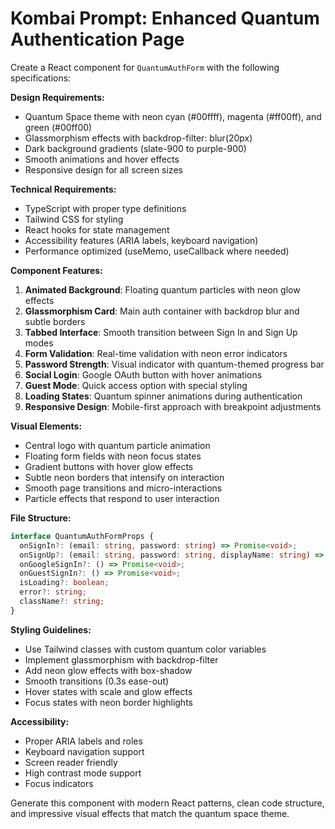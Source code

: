 # Kombai Prompt: Enhanced Quantum Authentication Page

Create a React component for `QuantumAuthForm` with the following specifications:

**Design Requirements:**
- Quantum Space theme with neon cyan (#00ffff), magenta (#ff00ff), and green (#00ff00)
- Glassmorphism effects with backdrop-filter: blur(20px)
- Dark background gradients (slate-900 to purple-900)
- Smooth animations and hover effects
- Responsive design for all screen sizes

**Technical Requirements:**
- TypeScript with proper type definitions
- Tailwind CSS for styling
- React hooks for state management
- Accessibility features (ARIA labels, keyboard navigation)
- Performance optimized (useMemo, useCallback where needed)

**Component Features:**
1. **Animated Background**: Floating quantum particles with neon glow effects
2. **Glassmorphism Card**: Main auth container with backdrop blur and subtle borders
3. **Tabbed Interface**: Smooth transition between Sign In and Sign Up modes
4. **Form Validation**: Real-time validation with neon error indicators
5. **Password Strength**: Visual indicator with quantum-themed progress bar
6. **Social Login**: Google OAuth button with hover animations
7. **Guest Mode**: Quick access option with special styling
8. **Loading States**: Quantum spinner animations during authentication
9. **Responsive Design**: Mobile-first approach with breakpoint adjustments

**Visual Elements:**
- Central logo with quantum particle animation
- Floating form fields with neon focus states
- Gradient buttons with hover glow effects
- Subtle neon borders that intensify on interaction
- Smooth page transitions and micro-interactions
- Particle effects that respond to user interaction

**File Structure:**
```typescript
interface QuantumAuthFormProps {
  onSignIn?: (email: string, password: string) => Promise<void>;
  onSignUp?: (email: string, password: string, displayName: string) => Promise<void>;
  onGoogleSignIn?: () => Promise<void>;
  onGuestSignIn?: () => Promise<void>;
  isLoading?: boolean;
  error?: string;
  className?: string;
}
```

**Styling Guidelines:**
- Use Tailwind classes with custom quantum color variables
- Implement glassmorphism with backdrop-filter
- Add neon glow effects with box-shadow
- Smooth transitions (0.3s ease-out)
- Hover states with scale and glow effects
- Focus states with neon border highlights

**Accessibility:**
- Proper ARIA labels and roles
- Keyboard navigation support
- Screen reader friendly
- High contrast mode support
- Focus indicators

Generate this component with modern React patterns, clean code structure, and impressive visual effects that match the quantum space theme.